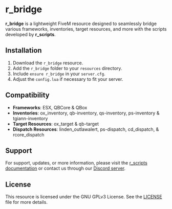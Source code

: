 # r_bridge

**r_bridge** is a lightweight FiveM resource designed to seamlessly bridge various frameworks, inventories, target resources, and more with the scripts developed by **r_scripts**.

## Installation

1. Download the `r_bridge` resource.
2. Add the `r_bridge` folder to your `resources` directory.
3. Include `ensure r_bridge` in your `server.cfg`.
4. Adjust the `config.lua` if necessary to fit your server.

## Compatibility

- **Frameworks**: ESX, QBCore & QBox
- **Inventories**: ox_inventory, qb-inventory, qs-inventory, ps-inventory & tgiann-inventory
- **Target Resources**: ox_target & qb-target
- **Dispatch Resources**: linden_outlawalert, ps-dispatch, cd_dispatch, & rcore_dispatch

## Support

For support, updates, or more information, please visit the [r_scripts documentation](https://r-scripts-1.gitbook.io/r_scripts-docs./) or contact us through our [Discord server](https://discord.gg/r-scripts).

## License

This resource is licensed under the GNU GPLv3 License. See the [LICENSE](LICENSE) file for more details.

